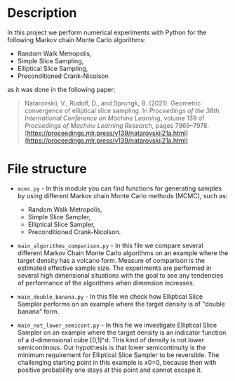 # Description
In this project we perform numerical experiments with Python for the following Markov chain Monte Carlo algorithms:

* Random Walk Metropolis,
* Simple Slice Sampling,
* Elliptical Slice Sampling,
* Preconditioned Crank-Nicolson

as it was done in the following paper:

> Natarovskii, V., Rudolf, D., and Sprungk, B. (2021).
Geometric convergence of elliptical slice sampling.
In *Proceedings of the 38th International Conference on Machine Learning*, volume 139 of *Proceedings of Machine Learning Research*, pages 7969–7978.
> [https://proceedings.mlr.press/v139/natarovskii21a.html](https://proceedings.mlr.press/v139/natarovskii21a.html)

# File structure

* `mcmc.py` - In this module you can find functions for generating samples by using different Markov chain Monte Carlo methods (MCMC), such as:
    * Random Walk Metropolis,
    * Simple Slice Sampler,
    * Elliptical Slice Sampler,
    * Preconditioned Crank-Nicolson.

* `main_algorithms_comparison.py` - In this file we compare several different Markov Chain Monte Carlo algorithms on an example where the target density has a volcano form.
Measure of comparison is the estimated effective sample size.
The experiments are performed in several high dimensional situations with the goal to see any tendencies of performance of the algorithms when dimension increases.

* `main_double_banana.py` - In this file we check how Elliptical Slice Sampler performs on an example where the target density is of "double banana" form.

* `main_not_lower_semicont.py` - In this fie we investigate Elliptical Slice Sampler on an example where the target density is an indicator function of a d-dimensional cube [0,1]^d.
This kind of density is not lower semicontinous. Our hypothesis is that lower semicontinuity is the minimum requirement for Elliptical Slice Sampler to be reversible.
The challenging starting point in this example is x0=0, because then with positive probability one stays at this point and cannot escape it.